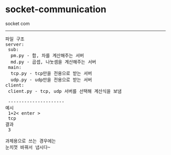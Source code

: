 # socket-communication
socket com

------------------
<pre>
파일 구조
server:
 sub:
  pm.py - 합, 차를 계산해주는 서버
  md.py - 곱셉, 나눗셈을 계산해주는 서버
 main:
  tcp.py - tcp만을 전용으로 받는 서버
  udp.py - udp만을 전용으로 받는 서버
client:
 client.py - tcp, udp 서버를 선택해 계산식을 보냄<br>
 ---------------------
예시
 1+2< enter >
 tcp
결과
 3
  
과제용으로 쓰는 경우에는
눈치껏 바꿔서 냅시다~
</pre>
